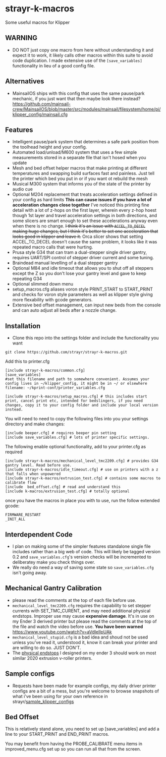 # strayr-k-macros
Some useful macros for Klipper

## WARNING
- DO NOT just copy one macro from here without understanding it and expect it to work, it likely calls other macros within this suite to avoid code duplication. I made extensive use of the `[save_variables]` functionality in lieu of a good config file.

## Alternatives
- MainsailOS ships with this config that uses the same pause/park mechanic, if you just want that then maybe look there instead? https://github.com/mainsail-crew/MainsailOS/blob/master/src/modules/mainsail/filesystem/home/pi/klipper_config/mainsail.cfg


## Features

- Intelligent pause/park system that determines a safe park position from the toolhead height and your config.
- Automated load/unload/M600 system that uses a few simple measurements stored in a separate file that isn't hosed when you update
- Mesh and bed offset helper macros that make printing at different temperatures and swapping build surfaces fast and painless. Just tell the printer which bed you put in or if you want ot rebuild the mesh
- Musical M300 system that informs you of the state of the printer by audio cue
- Optional M204 replacement that treats acceleration settings defined in your config as hard limits **This can cause issues if you have a lot of acceleration changes close together** I've noticed this printing fine detail with a lot of z-hops on the first layer, wherein every z-hop hoest though 1st layer and travel acceleration settings in both directions, and some slicers are smart enough to set these accelerations anyway even when there is no change. ~~I think it's an issue with `ACCEL_TO_DECEL` making huge changes, but I think it's better to set one acceleration that looks good in klipper and leave it.~~ Orca slicer shows that setting ACCEL_TO_DECEL doesn't cause the same problem, it looks like it was repeated macro calls that were hurting.
- Prusa style G34 that can tram a dual-stepper single driver gantry, requires UART/SPI control of stepper driver current and some tuning.
- Braindead manual levelling of a dual stepper gantry
- Optional M84 and idle timeout that allows you to shut off all steppers except the Z so you don't lose your gantry level and gave to keep repeating G34
- Optional slimmed down menu
- setup_macros.cfg aliases voron style PRINT_START to START_PRINT and checks for voron style parameters as well as klipper style giving more
flexability with gcode generators. 
- Extensive bed offset management, can input new beds from the console and can auto adjust all beds after a nozzle change.

## Installation

- Clone this repo into the settings folder and include the functionality you want

```
git clone https://github.com/strayr/strayr-k-macros.git
```

Add this to printer.cfg
```
[include strayr-k-macros/common.cfg]
[save_variables]
#set this filename and path to somewhere convenient. Assumes your config lives in ~/klipper_config, it might be in ~/ or elsewhere
filename: ~/kprint-conf/printer_variables.cfg

[include strayr-k-macros/setup_macros.cfg] # this includes start print, cancel print etc, intended for bedslingers, if you need changes, copy it to your config folder and include your local version instead.
```

You will need to need to copy the following files into you your settings directory and make changes:
```
[include beeper.cfg] # requires beeper pin setting
[include save_variables.cfg] # lots of printer specific settings.

```

The following enable optional functionality, add to your printer.cfg as required
```
[include strayr-k-macros/mechanical_level_tmc2209.cfg] # provides G34 gantry level. Read before use. 
[include strayr-k-macros/idle_timeout.cfg] # use on printers with a z that falls when unpowered
[include strayr-k-macros/extrusion_test.cfg] # contains some macros to calibrate flow
[include  bed_offset.cfg] # read and understand this
[include k-macros/extrusion_test.cfg] # totally optional
```

once you have the macros in place you with to use, run the follow extended gcode:
```
FIRMWARE_RESTART
_INIT_ALL
```

## Interdependent Code
- I plan on making some of the simpler features standalone single file includes rather than a big web of code. This will likely be tagged version 0.2 and `save_variables.cfg`'s version checks will be incremented to deliberatey make you check things over.
- We really do need a way of saving some state so `save_variables.cfg` isn't going away.


## Mechanical Gantry Calibration

- please read the comments at the top of each file before use.
- `mechanical_level_tmc2209.cfg` requires the capability to set stepper currents with SET_TMC_CURENT, and may need additional physical endstops. Improper use may cause **expensive damage**. It's in use on my Ender 3 derived printer but please read the comments at the top of the file and watch the video before use. **You have been warned** https://www.youtube.com/watch?v=aVdIeIIpUAk
- `mechanical_level_stupid.cfg` is a bad idea and shoud not be used unless you've read it, understood it, know it can break your printer and are willing to do so. JUST DON'T.
- The [physical endstops](https://github.com/strayr/small-fff-projects/tree/main/Z_endstops) I designed on my ender 3 should work on most similar 2020 extrusion v-roller printers.

## Sample configs
- Requests have been made for example configs, my daily driver printer configs are a bit of a mess, but you're welcome to browse snapshots of what i've been using for your own reference in strayr/[sample_klipper_configs](https://github.com/strayr/sample_klipper_configs)

## Bed Offset

This is relatively stand alone, you need to set up [save_variables] and add a line to your START_PRINT and END_PRINT macros.

You may benefit from having the PROBE_CALIBRATE menu items in improved_menu.cfg set up so you can run all that from the screen.